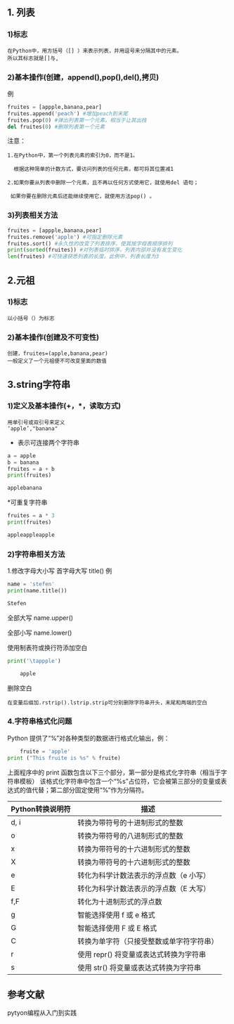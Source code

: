 ## 1. 列表
### 1)标志
    在Python中，用方括号（[] ）来表示列表，并用逗号来分隔其中的元素。
    所以其标志就是[]与,
### 2)基本操作(创建，append(),pop(),del(),拷贝)
 例
```python
fruites = [appple,banana,pear]
fruites.append('peach') #增加peach到末尾
fruites.pop(0) #弹出列表第一个元素，相当于让其出栈
del fruites(0) #删除列表第一个元素
```
注意：

    1.在Python中，第一个列表元素的索引为0，而不是1。
      
      根据这种简单的计数方式，要访问列表的任何元素，都可将其位置减1
    
    2.如果你要从列表中删除一个元素，且不再以任何方式使用它，就使用del 语句；
     
     如果你要在删除元素后还能继续使用它，就使用方法pop() 。

### 3)列表相关方法
```python
fruites = [appple,banana,pear]
fruites.remove('apple') #可指定删除元素
fruites.sort() #永久性的改变了列表排序，使其按字母表顺序排列
print(sorted(fruites)) #对列表临时排序，列表内部并没有发生变化
len(fruites) #可快速获悉列表的长度。此例中，列表长度为3
```
## 2.元祖
### 1)标志
    以小括号（）为标志
### 2)基本操作(创建及不可变性)
    创建，fruites=(apple,banana,pear)
    一般定义了一个元祖便不可改变里面的数值
## 3.string字符串
### 1)定义及基本操作(+，*，读取方式)
    用单引号或双引号来定义
    ‘apple’,"banana"
+ 表示可连接两个字符串
```python
a = apple
b = banana
fruites = a + b
print(fruites)
```

```python
applebanana
```
*可重复字符串
```python
fruites = a * 3
print(fruites)
```
```python
appleappleapple
```
### 2)字符串相关方法
1.修改字母大小写
首字母大写 title() 例
```python
name = 'stefen'
print(name.title())
```
```python
Stefen
```

全部大写
     name.upper()
     
全部小写
     name.lower()
     
使用制表符或换行符添加空白
```python
print('\tappple')
```
```python
    apple
```

删除空白
    
    在变量后缀加.rstrip().lstrip.strip可分别删除字符串开头，末尾和两端的空白
### 4.字符串格式化问题
Python 提供了“%”对各种类型的数据进行格式化输出，例：
```python
    fruite = 'apple'
print ("This fruite is %s" % fruite)
```
上面程序中的 print 函数包含以下三个部分，第一部分是格式化字符串（相当于字符串模板）
该格式化字符串中包含一个“%s”占位符，它会被第三部分的变量或表达式的值代替；第二部分固定使用“%”作为分隔符。


 Python转换说明符 |描述 |  
 ---- |----- |  
d, i | 转换为带符号的十进制形式的整数 |
o |	转换为带符号的八进制形式的整数 |
x |	转换为带符号的十六进制形式的整数 |
X |	转换为带符号的十六进制形式的整数 |
e |	转化为科学计数法表示的浮点数（e 小写） |
E |	转化为科学计数法表示的浮点数（E 大写） |
f,F |	转化为十进制形式的浮点数 |
g |	智能选择使用 f 或 e 格式 |
G |	智能选择使用 F 或 E 格式 |
C |	转换为单字符（只接受整数或单字符字符串） |
r |	使用 repr() 将变量或表达式转换为字符串 |
s |	使用 str() 将变量或表达式转换为字符串 |
## 参考文献
pytyon编程从入门到实践
